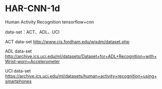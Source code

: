 # HAR-CNN-1d
Human Activity Recognition
tensorflow+cnn

data-set：ACT、ADL、UCI

ACT data-set http://www.cis.fordham.edu/wisdm/dataset.php

ADL data-set http://archive.ics.uci.edu/ml/datasets/Dataset+for+ADL+Recognition+with+Wrist-worn+Accelerometer

UCI data-set https://archive.ics.uci.edu/ml/datasets/human+activity+recognition+using+smartphones

